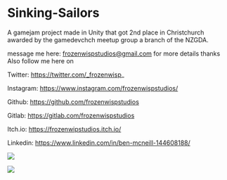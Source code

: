 # Sinking-Sailors
A gamejam project made in Unity that got 2nd place in Christchurch awarded by the gamedevchch meetup group a branch of the NZGDA.

message me here: frozenwispstudios@gmail.com for more details thanks
Also follow me here on 

Twitter: https://twitter.com/_frozenwisp_

Instagram: https://www.instagram.com/frozenwispstudios/

Github: https://github.com/frozenwispstudios

Gitlab: https://gitlab.com/frozenwispstudios

Itch.io: https://frozenwipstudios.itch.io/

Linkedin: https://www.linkedin.com/in/ben-mcneill-144608188/

![](gitImages/SinkingSailorsmaingif.gif)

![](gitImages/SinkingSailorsRepairingGif.gif)
